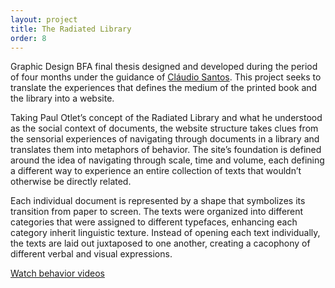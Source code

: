 ```yaml
---
layout: project
title: The Radiated Library
order: 8
---
```


Graphic Design BFA final thesis designed and developed during the period of four months under the guidance of <a href="http://www.voltzdesign.com.br" target="_blank">Cláudio Santos</a>. This project seeks to translate the experiences that defines the medium of the printed book and the library into a website.

Taking Paul Otlet’s concept of the Radiated Library and what he understood as the social context of documents, the website structure takes clues from the sensorial experiences of navigating through documents in a library and translates them into metaphors of behavior. The site’s foundation is defined around the idea of navigating through scale, time and volume, each defining a different way to experience an entire collection of texts that wouldn’t otherwise be directly related.

Each individual document is represented by a shape that symbolizes its transition from paper to screen. The texts were organized into different categories that were assigned to different typefaces, enhancing each category inherit linguistic texture. Instead of opening each text individually, the texts are laid out juxtaposed to one another, creating a cacophony of different verbal and visual expressions.

<p class="specifications"><a target="_blank" href="https://vimeo.com/vitoretc">Watch behavior videos</a></p>